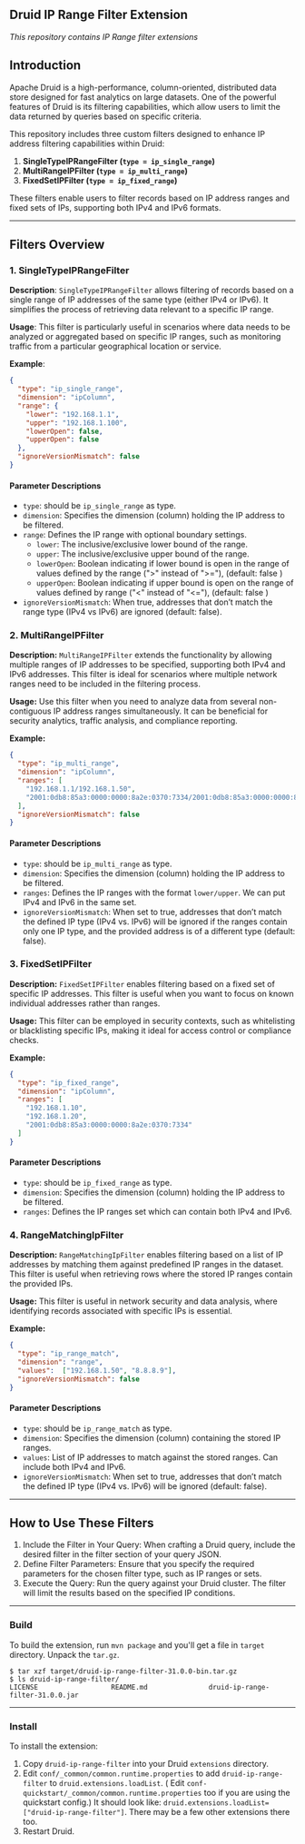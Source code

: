 ## Druid IP Range Filter Extension
*This repository contains IP Range filter extensions*

## Introduction

Apache Druid is a high-performance, column-oriented, distributed data store designed for fast analytics on large datasets.
One of the powerful features of Druid is its filtering capabilities, which allow users to limit the data returned by queries based on specific criteria.

This repository includes three custom filters designed to enhance IP address filtering capabilities within Druid:

1. **SingleTypeIPRangeFilter (`type = ip_single_range`)**
2. **MultiRangeIPFilter (`type = ip_multi_range`)**
3. **FixedSetIPFilter (`type = ip_fixed_range`)**

These filters enable users to filter records based on IP address ranges and fixed sets of IPs, supporting both IPv4 and IPv6 formats.

---

## Filters Overview

### 1. SingleTypeIPRangeFilter

**Description**:
`SingleTypeIPRangeFilter` allows filtering of records based on a single range of IP addresses of the same type (either IPv4 or IPv6).
It simplifies the process of retrieving data relevant to a specific IP range.

**Usage**:
This filter is particularly useful in scenarios where data needs to be analyzed or aggregated based on specific IP ranges, 
such as monitoring traffic from a particular geographical location or service.

**Example**:
```json
{
  "type": "ip_single_range",
  "dimension": "ipColumn",
  "range": {
    "lower": "192.168.1.1",
    "upper": "192.168.1.100",
    "lowerOpen": false,
    "upperOpen": false
  },
  "ignoreVersionMismatch": false
}
```

#### Parameter Descriptions
* `type`: should be `ip_single_range` as type.
* `dimension`: Specifies the dimension (column) holding the IP address to be filtered.
* `range`: Defines the IP range with optional boundary settings.
  * `lower`: The inclusive/exclusive lower bound of the range.
  * `upper`: The inclusive/exclusive upper bound of the range.
  * `lowerOpen`: Boolean indicating if lower bound is open in the range of values defined by the range (">" instead of ">="), (default: false )
  * `upperOpen`: Boolean indicating if upper bound is open on the range of values defined by range ("<" instead of "<="), (default: false )
* `ignoreVersionMismatch`: When true, addresses that don’t match the range type (IPv4 vs IPv6) are ignored (default: false).

### 2. MultiRangeIPFilter

**Description:**
`MultiRangeIPFilter` extends the functionality by allowing multiple ranges of IP addresses to be specified, supporting both IPv4 and IPv6 addresses.
This filter is ideal for scenarios where multiple network ranges need to be included in the filtering process.

**Usage:**
Use this filter when you need to analyze data from several non-contiguous IP address ranges simultaneously. 
It can be beneficial for security analytics, traffic analysis, and compliance reporting.

**Example:**

```json
{
  "type": "ip_multi_range",
  "dimension": "ipColumn",
  "ranges": [
    "192.168.1.1/192.168.1.50",
    "2001:0db8:85a3:0000:0000:8a2e:0370:7334/2001:0db8:85a3:0000:0000:8a2e:0370:7399"
  ],
  "ignoreVersionMismatch": false
}
```

#### Parameter Descriptions
* `type`: should be `ip_multi_range` as type.
* `dimension`: Specifies the dimension (column) holding the IP address to be filtered.
* `ranges`: Defines the IP ranges with the format `lower/upper`. We can put IPv4 and IPv6 in the same set.
* `ignoreVersionMismatch`: When set to true, addresses that don’t match the defined IP type (IPv4 vs. IPv6) will be 
ignored if the ranges contain only one IP type, and the provided address is of a different type (default: false).


### 3. FixedSetIPFilter

**Description:**
`FixedSetIPFilter` enables filtering based on a fixed set of specific IP addresses. This filter is useful when you want 
to focus on known individual addresses rather than ranges.

**Usage:**
This filter can be employed in security contexts, such as whitelisting or blacklisting specific IPs, making it ideal for
access control or compliance checks.

**Example:**

```json
{
  "type": "ip_fixed_range",
  "dimension": "ipColumn",
  "ranges": [
    "192.168.1.10",
    "192.168.1.20",
    "2001:0db8:85a3:0000:0000:8a2e:0370:7334"
  ]
}
```

#### Parameter Descriptions
* `type`: should be `ip_fixed_range` as type.
* `dimension`: Specifies the dimension (column) holding the IP address to be filtered.
* `ranges`: Defines the IP ranges set which can contain both IPv4 and IPv6.

### 4. RangeMatchingIpFilter

**Description:**
`RangeMatchingIpFilter` enables filtering based on a list of IP addresses by matching them against predefined IP ranges in the dataset.
This filter is useful when retrieving rows where the stored IP ranges contain the provided IPs.

**Usage:**
This filter is useful in network security and data analysis, where identifying records associated with specific IPs is essential.

**Example:**

```json
{
  "type": "ip_range_match",
  "dimension": "range",
  "values":  ["192.168.1.50", "8.8.8.9"],
  "ignoreVersionMismatch": false
}
```

#### Parameter Descriptions
* `type`: should be `ip_range_match` as type.
* `dimension`: Specifies the dimension (column) containing the stored IP ranges.
* `values`: List of IP addresses to match against the stored ranges. Can include both IPv4 and IPv6.
* `ignoreVersionMismatch`: When set to true, addresses that don’t match the defined IP type (IPv4 vs. IPv6) will be
  ignored (default: false).
---

## How to Use These Filters

1. Include the Filter in Your Query:
When crafting a Druid query, include the desired filter in the filter section of your query JSON.
2.	Define Filter Parameters:
Ensure that you specify the required parameters for the chosen filter type, such as IP ranges or sets.
3.	Execute the Query:
Run the query against your Druid cluster. The filter will limit the results based on the specified IP conditions.

---

### Build

To build the extension, run `mvn package` and you'll get a file in `target` directory.
Unpack the `tar.gz`.

```
$ tar xzf target/druid-ip-range-filter-31.0.0-bin.tar.gz
$ ls druid-ip-range-filter/
LICENSE                  README.md               druid-ip-range-filter-31.0.0.jar
```

---

### Install

To install the extension:

1. Copy `druid-ip-range-filter` into your Druid `extensions` directory.
2. Edit `conf/_common/common.runtime.properties` to add `druid-ip-range-filter` to `druid.extensions.loadList`. (
   Edit `conf-quickstart/_common/common.runtime.properties` too if you are using the quickstart config.)
   It should look like: `druid.extensions.loadList=["druid-ip-range-filter"]`. There may be a few other extensions
   there too.
3. Restart Druid.